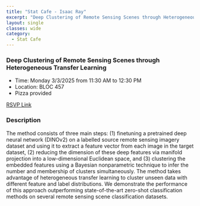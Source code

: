 ```yaml
---
title: "Stat Cafe - Isaac Ray"
excerpt: "Deep Clustering of Remote Sensing Scenes through Heterogeneous Transfer Learning"
layout: single
classes: wide
category: 
  - Stat Cafe
---
```


<!--
<img src="https://github.com/jeroda7105/tamusgsa.github.io/blob/master/assets/images/stat_cafe/Ray_Mar_03_2025/IMG_2058_copy.JPG?raw=true" alt="Header" width="315" style="float: right;"/> 
-->


### Deep Clustering of Remote Sensing Scenes through Heterogeneous Transfer Learning 

- Time: Monday 3/3/2025 from 11:30 AM to 12:30 PM
- Location: BLOC 457
- Pizza provided


[RSVP Link](<https://urldefense.com/v3/__https://forms.gle/Ap66f8VwRwLw6TR67__;!!KwNVnqRv!GSMTD6JbVbOOZqyUR_oKGvurQD_t-ikYYBfzOdJj4-w8BZFJ3yXbHuIGx7gHHdVlXJalsvUDPfp6P_0g7Q1p1A$>)

### Description
The method consists of three main steps: (1) finetuning a pretrained deep neural network (DINOv2) on a labelled source remote sensing imagery dataset and using it to extract a feature vector from each image in the target dataset, (2) reducing the dimension of these deep features via manifold projection into a low-dimensional Euclidean space, and (3) clustering the embedded features using a Bayesian nonparametric technique to infer the number and membership of clusters simultaneously. The method takes advantage of heterogeneous transfer learning to cluster unseen data with different feature and label distributions. We demonstrate the performance of this approach outperforming state-of-the-art zero-shot classification methods on several remote sensing scene classification datasets.

<!--
### Presentation
<iframe src="https://drive.google.com/file/d/1tN9MfS-UIcedYkMafjpg1VxsRcSM0t8T/preview" width="640" height="480" allow="autoplay"></iframe>
-->

<!--
### Recording
<iframe width="560" height="315" src="https://www.youtube.com/embed/YjR7OlZPy2I?si=fbJmXI60nApV2h8H" title="YouTube video player" frameborder="0" allow="accelerometer; autoplay; clipboard-write; encrypted-media; gyroscope; picture-in-picture; web-share" referrerpolicy="strict-origin-when-cross-origin" allowfullscreen></iframe>
-->

<!--
### Gallery (Photos by Samantha Williams)

{% include gallery id="layouts_gallery" %}
-->
